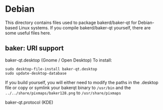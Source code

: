 
Debian
====================
This directory contains files used to package bakerd/baker-qt
for Debian-based Linux systems. If you compile bakerd/baker-qt yourself, there are some useful files here.

## baker: URI support ##


baker-qt.desktop  (Gnome / Open Desktop)
To install:

	sudo desktop-file-install baker-qt.desktop
	sudo update-desktop-database

If you build yourself, you will either need to modify the paths in
the .desktop file or copy or symlink your bakerqt binary to `/usr/bin`
and the `../../share/pixmaps/baker128.png` to `/usr/share/pixmaps`

baker-qt.protocol (KDE)

